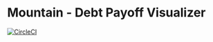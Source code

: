 # Mountain - Debt Payoff Visualizer

[![CircleCI](https://circleci.com/gh/angryadam/mountain.svg?style=shield)](https://circleci.com/gh/angryadam/mountain)
